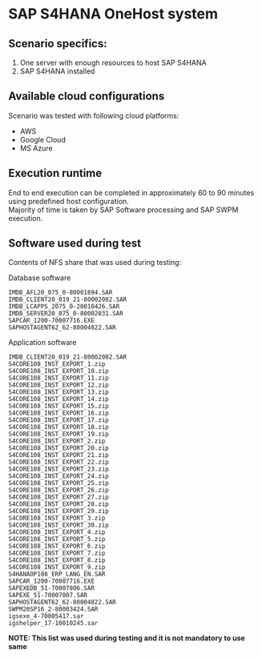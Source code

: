 # SAP S4HANA OneHost system

## Scenario specifics:
1. One server with enough resources to host SAP S4HANA
2. SAP S4HANA installed

## Available cloud configurations
Scenario was tested with following cloud platforms:
- AWS
- Google Cloud
- MS Azure

## Execution runtime
End to end execution can be completed in approximately 60 to 90 minutes using predefined host configuration.</br>
Majority of time is taken by SAP Software processing and SAP SWPM execution.

## Software used during test
Contents of NFS share that was used during testing:

Database software
```console
IMDB_AFL20_075_0-80001894.SAR
IMDB_CLIENT20_019_21-80002082.SAR
IMDB_LCAPPS_2075_0-20010426.SAR
IMDB_SERVER20_075_0-80002031.SAR
SAPCAR_1200-70007716.EXE
SAPHOSTAGENT62_62-80004822.SAR
```

Application software
```console
IMDB_CLIENT20_019_21-80002082.SAR
S4CORE108_INST_EXPORT_1.zip
S4CORE108_INST_EXPORT_10.zip
S4CORE108_INST_EXPORT_11.zip
S4CORE108_INST_EXPORT_12.zip
S4CORE108_INST_EXPORT_13.zip
S4CORE108_INST_EXPORT_14.zip
S4CORE108_INST_EXPORT_15.zip
S4CORE108_INST_EXPORT_16.zip
S4CORE108_INST_EXPORT_17.zip
S4CORE108_INST_EXPORT_18.zip
S4CORE108_INST_EXPORT_19.zip
S4CORE108_INST_EXPORT_2.zip
S4CORE108_INST_EXPORT_20.zip
S4CORE108_INST_EXPORT_21.zip
S4CORE108_INST_EXPORT_22.zip
S4CORE108_INST_EXPORT_23.zip
S4CORE108_INST_EXPORT_24.zip
S4CORE108_INST_EXPORT_25.zip
S4CORE108_INST_EXPORT_26.zip
S4CORE108_INST_EXPORT_27.zip
S4CORE108_INST_EXPORT_28.zip
S4CORE108_INST_EXPORT_29.zip
S4CORE108_INST_EXPORT_3.zip
S4CORE108_INST_EXPORT_30.zip
S4CORE108_INST_EXPORT_4.zip
S4CORE108_INST_EXPORT_5.zip
S4CORE108_INST_EXPORT_6.zip
S4CORE108_INST_EXPORT_7.zip
S4CORE108_INST_EXPORT_8.zip
S4CORE108_INST_EXPORT_9.zip
S4HANAOP108_ERP_LANG_EN.SAR
SAPCAR_1200-70007716.EXE
SAPEXEDB_51-70007806.SAR
SAPEXE_51-70007807.SAR
SAPHOSTAGENT62_62-80004822.SAR
SWPM20SP16_2-80003424.SAR
igsexe_4-70005417.sar
igshelper_17-10010245.sar
```
**NOTE: This list was used during testing and it is not mandatory to use same**